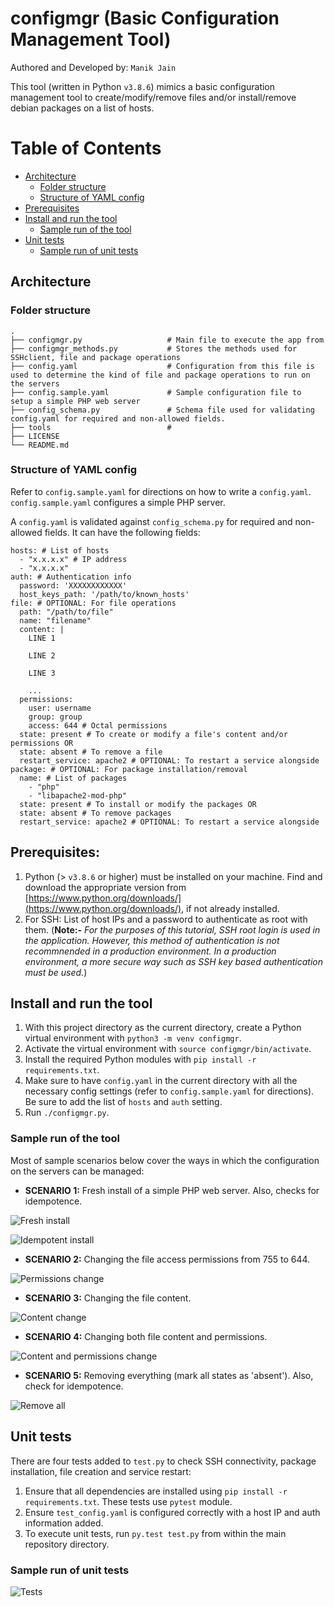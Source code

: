 # configmgr (Basic Configuration Management Tool)

Authored and Developed by: `Manik Jain`

This tool (written in Python `v3.8.6`) mimics a basic configuration management tool to create/modify/remove files and/or install/remove debian packages on a list of hosts.

Table of Contents
=================
* [Architecture](#architecture)
  * [Folder structure](#folder-structure)
  * [Structure of YAML config](#structure-of-yaml-config)
* [Prerequisites](#prerequisites)
* [Install and run the tool](#install-and-run-the-tool)
  * [Sample run of the tool](#sample-run-of-the-tool)
* [Unit tests](#unit-tests)
  * [Sample run of unit tests](#sample-run-of-unit-tests)

## Architecture

### Folder structure

    .
    ├── configmgr.py                   # Main file to execute the app from
    ├── configmgr_methods.py           # Stores the methods used for SSHclient, file and package operations
    ├── config.yaml                    # Configuration from this file is used to determine the kind of file and package operations to run on the servers
    ├── config.sample.yaml             # Sample configuration file to setup a simple PHP web server
    ├── config_schema.py               # Schema file used for validating config.yaml for required and non-allowed fields.
    ├── tools                          # 
    ├── LICENSE
    └── README.md

### Structure of YAML config

Refer to `config.sample.yaml` for directions on how to write a `config.yaml`. `config.sample.yaml` configures a simple PHP server.

A `config.yaml` is validated against `config_schema.py` for required and non-allowed fields. It can have the following fields:

```
hosts: # List of hosts
  - "x.x.x.x" # IP address
  - "x.x.x.x"
auth: # Authentication info
  password: 'XXXXXXXXXXXX'
  host_keys_path: '/path/to/known_hosts'
file: # OPTIONAL: For file operations
  path: "/path/to/file"
  name: "filename"
  content: |
    LINE 1

    LINE 2

    LINE 3

    ...
  permissions:
    user: username
    group: group
    access: 644 # Octal permissions
  state: present # To create or modify a file's content and/or permissions OR
  state: absent # To remove a file
  restart_service: apache2 # OPTIONAL: To restart a service alongside
package: # OPTIONAL: For package installation/removal
  name: # List of packages
    - "php"
    - "libapache2-mod-php"
  state: present # To install or modify the packages OR
  state: absent # To remove packages
  restart_service: apache2 # OPTIONAL: To restart a service alongside
```

## Prerequisites:
1. Python (> `v3.8.6` or higher) must be installed on your machine. Find and download the appropriate version from [https://www.python.org/downloads/](https://www.python.org/downloads/), if not already installed.
1. For SSH: List of host IPs and a password to authenticate as root with them. (**Note:-** *For the purposes of this tutorial, SSH root login is used in the application. However, this method of authentication is not recommnended in a production environment. In a production environment, a more secure way such as SSH key based authentication must be used.*)

## Install and run the tool
1. With this project directory as the current directory, create a Python virtual environment with `python3 -m venv configmgr`.
1. Activate the virtual environment with `source configmgr/bin/activate`.
1. Install the required Python modules with `pip install -r requirements.txt`.
1. Make sure to have `config.yaml` in the current directory with all the necessary config settings (refer to `config.sample.yaml` for directions). Be sure to add the list of `hosts` and `auth` setting.
1. Run `./configmgr.py`.

### Sample run of the tool

Most of sample scenarios below cover the ways in which the configuration on the servers can be managed:

- **SCENARIO 1:** Fresh install of a simple PHP web server. Also, checks for idempotence.

![Fresh install](fresh_install.png)

![Idempotent install](idempotent.png)

- **SCENARIO 2:** Changing the file access permissions from 755 to 644.

![Permissions change](perm_changed.png)

- **SCENARIO 3:** Changing the file content.

![Content change](changed_content.png)

- **SCENARIO 4:** Changing both file content and permissions.

![Content and permissions change](content-perm-change.png)

- **SCENARIO 5:** Removing everything (mark all states as 'absent'). Also, check for idempotence.

![Remove all](remove_all.png)

## Unit tests

There are four tests added to `test.py` to check SSH connectivity, package installation, file creation and service restart:

1. Ensure that all dependencies are installed using `pip install -r requirements.txt`. These tests use `pytest` module.
1. Ensure `test_config.yaml` is configured correctly with a host IP and auth information added.
1. To execute unit tests, run `py.test test.py` from within the main repository directory.

### Sample run of unit tests

![Tests](test.png)